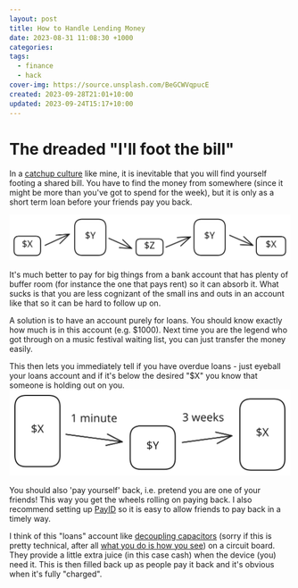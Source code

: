 ```yaml
---
layout: post
title: How to Handle Lending Money
date: 2023-08-31 11:08:30 +1000
categories: 
tags:
  - finance
  - hack
cover-img: https://source.unsplash.com/BeGCWVqpucE
created: 2023-09-28T21:01+10:00
updated: 2023-09-24T15:17+10:00
---
```

# The dreaded "I'll foot the bill"
In a [catchup culture](catchup-culture) like mine, it is inevitable that you will find yourself footing a shared bill. You have to find the money from somewhere (since it might be more than you've got to spend for the week), but it is only as a short term loan before your friends pay you back.

![](../assets/img/2023-08-31-drawing_0%201.svg)

It's much better to pay for big things from a bank account that has plenty of buffer room (for instance the one that pays rent) so it can absorb it. What sucks is that you are less cognizant of the small ins and outs in an account like that so it can be hard to follow up on.

A solution is to have an account purely for loans. You should know exactly how much is in this account (e.g. $1000). Next time you are the legend who got through on a music festival waiting list, you can just transfer the money easily.

This then lets you immediately tell if you have overdue loans - just eyeball your loans account and if it's below the desired "$X" you know that someone is holding out on you. 
![](../assets/img/2023-08-31-how-to-handle-lending-money-drawing-2023-08-31.svg)

You should also 'pay yourself' back, i.e. pretend you are one of your friends! This way you get the wheels rolling on paying back. I also recommend setting up [PayID](https://payid.com.au/) so it is easy to allow friends to pay back in a timely way.

I think of this "loans" account like [decoupling capacitors](https://en.wikipedia.org/wiki/Decoupling_capacitor) (sorry if this is pretty technical, after all [what you do is how you see](what-you-do-is-how-you-see)) on a circuit board. They provide a little extra juice (in this case cash) when the device (you) need it. This is then filled back up as people pay it back and it's obvious when it's fully "charged".